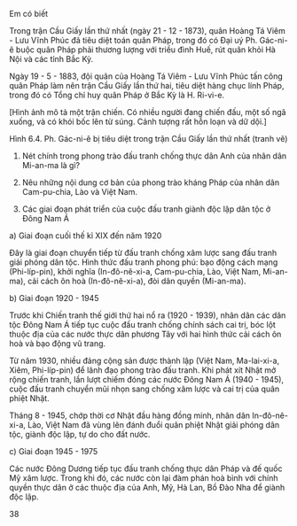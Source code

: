 Em có biết

Trong trận Cầu Giấy lần thứ nhất (ngày 21 - 12 - 1873), quân Hoàng Tá Viêm - Lưu Vĩnh Phúc đã tiêu diệt toán quân Pháp, trong đó có Đại uý Ph. Gác-ni-ê buộc quân Pháp phải thương lượng với triều đình Huế, rút quân khỏi Hà Nội và các tỉnh Bắc Kỳ.

Ngày 19 - 5 - 1883, đội quân của Hoàng Tá Viêm - Lưu Vĩnh Phúc tấn công quân Pháp làm nên trận Cầu Giấy lần thứ hai, tiêu diệt hàng chục lính Pháp, trong đó có Tổng chỉ huy quân Pháp ở Bắc Kỳ là H. Ri-vi-e.

[Hình ảnh mô tả một trận chiến. Có nhiều người đang chiến đấu, một số ngã xuống, và có khói bốc lên từ súng. Cảnh tượng rất hỗn loạn và dữ dội.]

Hình 6.4. Ph. Gác-ni-ê bị tiêu diệt trong trận Cầu Giấy lần thứ nhất (tranh vẽ)

1. Nét chính trong phong trào đấu tranh chống thực dân Anh của nhân dân Mi-an-ma là gì?
2. Nêu những nội dung cơ bản của phong trào kháng Pháp của nhân dân Cam-pu-chia, Lào và Việt Nam.

2. Các giai đoạn phát triển của cuộc đấu tranh giành độc lập dân tộc ở Đông Nam Á

a) Giai đoạn cuối thế kỉ XIX đến năm 1920

Đây là giai đoạn chuyển tiếp từ đấu tranh chống xâm lược sang đấu tranh giải phóng dân tộc. Hình thức đấu tranh phong phú: bạo động cách mạng (Phi-líp-pin), khởi nghĩa (In-đô-nê-xi-a, Cam-pu-chia, Lào, Việt Nam, Mi-an-ma), cải cách ôn hoà (In-đô-nê-xi-a), đòi dân quyền (Mi-an-ma).

b) Giai đoạn 1920 - 1945

Trước khi Chiến tranh thế giới thứ hai nổ ra (1920 - 1939), nhân dân các dân tộc Đông Nam Á tiếp tục cuộc đấu tranh chống chính sách cai trị, bóc lột thuộc địa của các nước thực dân phương Tây với hai hình thức cải cách ôn hoà và bạo động vũ trang.

Từ năm 1930, nhiều đảng cộng sản được thành lập (Việt Nam, Ma-lai-xi-a, Xiêm, Phi-líp-pin) để lãnh đạo phong trào đấu tranh. Khi phát xít Nhật mở rộng chiến tranh, lần lượt chiếm đóng các nước Đông Nam Á (1940 - 1945), cuộc đấu tranh chuyển mũi nhọn sang chống xâm lược và cai trị của quân phiệt Nhật.

Tháng 8 - 1945, chớp thời cơ Nhật đầu hàng đồng minh, nhân dân In-đô-nê-xi-a, Lào, Việt Nam đã vùng lên đánh đuổi quân phiệt Nhật giải phóng dân tộc, giành độc lập, tự do cho đất nước.

c) Giai đoạn 1945 - 1975

Các nước Đông Dương tiếp tục đấu tranh chống thực dân Pháp và đế quốc Mỹ xâm lược. Trong khi đó, các nước còn lại đàm phán hoà bình với chính quyền thực dân ở các thuộc địa của Anh, Mỹ, Hà Lan, Bồ Đào Nha để giành độc lập.

38